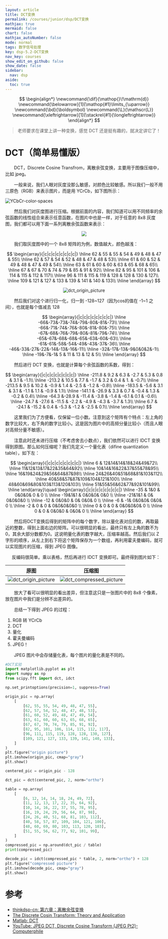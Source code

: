 ```yaml
---
layout: article
title: DCT变换
permalink: /courses/junior/dsp/DCT变换
mathjax: true
mermaid: false
chart: false
mathjax_autoNumber: false
mode: normal
tags: 数字信号处理
key: dsp-5.2-DCT变换
nav_key: courses
show_edit_on_github: false
show_date: false
sidebar:
  nav: dsp
aside:
  toc: true
---
```


<!--more-->

$$
\begin{align*}
\newcommand{\dif}{\mathop{}\!\mathrm{d}}
\newcommand{\belowarrow}[1]{\mathop{#1}\limits_{\uparrow}}
\newcommand{\bd}{\boldsymbol}
\newcommand{\L}{\mathscr{L}}
\newcommand{\xleftrightarrow}[1]{\stackrel{#1}{\longleftrightarrow}}
\end{align*}
$$

> 老师要求在课堂上讲一种变换，感觉 DCT 还是挺有趣的，就决定讲它了！

# DCT（简单易懂版）

&emsp;&emsp;DCT，Discrete Cosine Transfrom，离散余弦变换，主要用于图像压缩中，比如 jpeg。

&emsp;&emsp;一般来说，我们人眼对灰度没那么敏感，对颜色比较敏感。所以我们一般不用三原色（RGB）来表示图片，而是用 YCrCb，如下图所示：

<!--![YCbCr-color-spaces](/assets/images/YCbCr-color-spaces.jpg)-->

![YCbCr-color-spaces](https://i.loli.net/2020/10/22/vMSq9GLoD1azcCp.jpg)

&emsp;&emsp;然后我们对灰度图进行压缩。根据前面的内容，我们知道可以用不同频率的余弦函数的线性组合来表示任意函数，在图片中也是一样，对于任意的 8x8 灰度图，我们都可以用下面一系列离散余弦函数来表示：

<!--![dc_basis](/assets/images/dc_basis.png)-->
<center><img src="https://i.loli.net/2020/10/21/MNtrgTWEeDQCsfc.png"></center>

&emsp;&emsp;我们取灰度图中的一个 8x8 矩阵的为例，数值越大，颜色越浅：

$$
\begin{array}{|c|c|c|c|c|c|c|c|}
\hline
62 & 55 & 55 & 54 & 49 & 48 & 47 & 55\\
\hline
62 & 57 & 54 & 52 & 48 & 47 & 48 & 53\\
\hline
61 & 60 & 52 & 49 & 48 & 47 & 49 & 54\\
\hline
63 & 61 & 60 & 60 & 63 & 65 & 68 & 65\\
\hline
67 & 67 & 70 & 74 & 79 & 85 & 91 & 92\\
\hline
82 & 95 & 101 & 106 & 114 & 115 & 112 & 117\\
\hline
96 & 111 & 115 & 119 & 128 & 128 & 130 & 127\\
\hline
109 & 121 & 127 & 133 & 139 & 141 & 140 & 133\\
\hline
\end{array}
$$

<!--![dct_origin_picture](/assets/images/dct_origin_picture.png)-->

<center><img title="dct_origin_picture" src="https://i.loli.net/2020/10/21/vMAebcth7fXrRCs.png"></center>

&emsp;&emsp;然后我们对这个进行归一化，归一到 -128~127（因为cos的值在 -1~1 之间），也就是每个值减去 128

$$
\begin{array}{|c|c|c|c|c|c|c|c|}
\hline
-66&-73&-73&-74&-79&-80&-81&-73\\
\hline
-66&-71&-74&-76&-80&-81&-80&-75\\
\hline
-67&-68&-76&-79&-80&-81&-79&-74\\
\hline
-65&-67&-68&-68&-65&-63&-60&-63\\
\hline
-61&-61&-58&-54&-49&-43&-37&-36\\
\hline
-46&-33&-27&-22&-14&-13&-16&-11\\
\hline
-32&-17&-13&-9&0&0&2&-1\\
\hline
-19&-7&-1& 5 & 11 & 13 & 12  & 5\\
\hline
\end{array}
$$

&emsp;&emsp;然后进行 DCT 变换，也就是计算每个余弦函数的系数，得到：

$$
\begin{array}{|c|c|c|c|c|c|c|c|}
\hline
-211.8  &  9.2  &  6.3 &  -2.7  &  5.3  &  0.8  &  3.1  & -1.1\\
\hline
-213.2  & 10.5  &  7.7  & -1.7  &  3.2 &   0.4  &  1. &   -0.7\\
\hline
-213.5  &  9.5  & 10.2  & -0.9   & 1.4  & -2.5 &  -1.2 &  -0.8\\
\hline
-183.5  & -5.6  &  3.1 &   3.1 &  -1.1  &  1.1  & -0.9 &   1.1\\
\hline
-141.1 & -26.9  &  3.3 &   0.7 &  -0.4  &  1.3  & -0.2 &   0.4\\
\hline
 -64.3  &-28.9 & -11.4  & -3.8  & -1.4 &  -6.1  &  0.1 &  -0.6\\
\hline
 -24.7 & -27.6 & -11.5  & -2.2 &  -4.9  & -4.3  & -3.7  &  1.3\\
\hline
   6.7 & -24.1 & -15.2  &  0.4 &  -5.3  & -1.2  & -2.5  &  0.1\\
\hline
\end{array}
$$

&emsp;&emsp;这里我们为了方便看，仅保留一位小数。注意到这个矩阵有个特点：左上角的数字比较大，右下角的数字比较小。这是因为图片中的高频分量比较小（而且人眼对高频分量不敏感）。

&emsp;&emsp;注意此时还未进行压缩（不考虑舍去小数点），我们依然可以进行 IDCT 变换得到原图。那么如何压缩呢？我们先定义一个量化表（difine quantization table），如下左：

$$
\begin{array}{|c|c|c|c|c|c|c|c|}
\hline
6 & 12&14&14&18&24&49&72\\
\hline
11&12&13&17&22&35&64&92\\
\hline
10&14&16&22&37&55&78&95\\
\hline
16&19&24&29&56&64&87&98\\
\hline
24&26&40&51&68&81&103&112\\
\hline
40&58&57&87&109&104&121&100\\
\hline
48&60&69&80&103&113&120&103\\
\hline
51&55&56&62&77&92&101&99\\
\hline
\end{array}\quad
\begin{array}{|c|c|c|c|c|c|c|c|}
\hline
-35 &  1&0 & 0&0&0& 0 & 0 \\
\hline
 -19&1&1 & 0&0&0& 0&0 \\
 \hline
 -21&1&1 & 0& 0&0&0&0 \\
 \hline
 -12 & 0&0&0 & 0& 0&0& 0 \\
 \hline
  -6 & -1& 0&0&0& 0&0& 0 \\
 \hline
  -2 & 0 & 0 & 0&0&0&0&0 \\
 \hline
  0 & 0 & 0 & 0&0&0&0& 0 \\
 \hline
0 & 0 & 0&0&0 & 0&0& 0 \\
\hline
\end{array}
$$

&emsp;&emsp;然后将DCT变换后得到的矩阵中的每个数字，除以量化表对应的数，再取最近的整数，得到上面右边的矩阵。可以很明显的看出，最终只有左上角的数不为0，其余大部分数都为0。这说明量化表的数字越大，压缩率越高。然后我们以 Z字形的顺序，从左上到右下将这个矩阵保存为一个数组，再利用霍夫曼编码，就可以实现图片的压缩，得到 JPEG 图像。

&emsp;&ensp;反编码很简单。乘以表格，然后再进行 IDCT 变换即可。最终得到图片如下：

|原图|压缩图|
|---|---|
|<img title="dct_origin_picture" src="https://i.loli.net/2020/10/21/vMAebcth7fXrRCs.png">|<img title="dct_compressed_picture" src="https://i.loli.net/2020/10/22/GhRagVbEf9F3Q8J.png">|

&emsp;&emsp;放大了看可以很明显的看出差异，但注意这只是一张图片中的 8x8 个像素，放在图片中我们是分辨不出差异的。

&emsp;&emsp;总结一下得到 JPEG 的过程：

1. RGB 转 YCrCb
2. DCT
3. 量化
4. 霍夫曼编码
5. JPEG！

&emsp;&emsp;JPEG 图片中会存储量化表，每个图片的量化表是不同的。

```python
#DCT实验
import matplotlib.pyplot as plt
import numpy as np
from scipy.fft import dct, idct

np.set_printoptions(precision=1, suppress=True)

origin_pic = np.array(
    [
        [62, 55, 55, 54, 49, 48, 47, 55],
        [62, 57, 54, 52, 48, 47, 48, 53],
        [61, 60, 52, 49, 48, 47, 49, 54],
        [63, 61, 60, 60, 63, 65, 68, 65],
        [67, 67, 70, 74, 79, 85, 91, 92],
        [82, 95, 101, 106, 114, 115, 112, 117],
        [96, 111, 115, 119, 128, 128, 130, 127],
        [109, 121, 127, 133, 139, 141, 140, 133],
    ]
)
plt.figure("origin picture")
plt.imshow(origin_pic, cmap="gray")
plt.show()

centered_pic = origin_pic - 128

dct_pic = dct(centered_pic, 2, norm="ortho")

table = np.array(
    [
        [6, 12, 14, 14, 18, 24, 49, 72],
        [11, 12, 13, 17, 22, 35, 64, 92],
        [10, 14, 16, 22, 37, 55, 78, 95],
        [16, 19, 24, 29, 56, 64, 87, 98],
        [24, 26, 40, 51, 68, 81, 103, 112],
        [40, 58, 57, 87, 109, 104, 121, 100],
        [48, 60, 69, 80, 103, 113, 120, 103],
        [51, 55, 56, 62, 77, 92, 101, 99],
    ]
)
compressed_pic = np.around(dct_pic / table)
print(compressed_pic)

decode_pic = idct(compressed_pic * table, 2, norm="ortho") + 128
plt.figure("compressed picture")
plt.imshow(decode_pic, cmap="gray")
plt.show()
```

# 参考

* [thinkdsp-cn: 第六章：离散余弦变换](https://thinkdsp-cn.readthedocs.io/zh_CN/latest/06-discrete-cosine-transform.html#)
* [The Discrete Cosin Transform: Theory and Application](https://www.egr.msu.edu/waves/people/Ali_files/DCT_TR802.pdf)
* [Matlab: DCT](https://ww2.mathworks.cn/help/images/discrete-cosine-transform.html)
* [YouTube: JPEG DCT, Discrete Cosine Transform (JPEG Pt2)- Computerphile](https://www.youtube.com/watch?v=Q2aEzeMDHMA)
